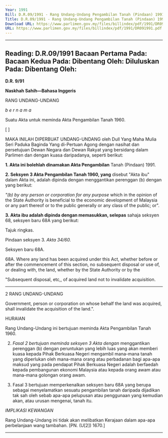 ```yaml
---
Year: 1991
Bill: D.R.09/1991 - Rang Undang-Undang Pengambilan Tanah (Pindaan) 1991 (Lulus)
Title: D.R.09/1991 - Rang Undang-Undang Pengambilan Tanah (Pindaan) 1991 (Lulus)
Download URL: https://www.parlimen.gov.my/files/billindex/pdf/1991/DR091991.pdf
URL: https://www.parlimen.gov.my/files/billindex/pdf/1991/DR091991.pdf
---
```

---
Reading:
D.R.09/1991
Bacaan Pertama Pada:
Bacaan Kedua Pada:
Dibentang Oleh:
Diluluskan Pada:
Dibentang Oleh:
---

**D.R. 9/91**

**Naskhah Sahih—Bahasa Inggeris**

RANG UNDANG-UNDANG

_b e r n a m a_

Suatu Akta untuk meminda Akta Pengambilan Tanah
1960.

[ ]

MAKA INILAH DIPERBUAT UNDANG-UNDANG
oleh Dull Yang Maha Mulia Seri Paduka Baginda Yang
di-Pertuan Agong dengan nasihat dan persetujuan Dewan
Negara dan Dewan Rakyat yang bersidang dalam
Parlimen dan dengan kuasa daripadanya, seperti berikut:

**1. Akta ini bolehlah dinamakan Akta Pengambilan**
Tanah (Pindaan) 1991.

**2. Seksyen 3 Akta Pengambilan Tanah 1960, yang**
disebut "Akta ibu" dalam Akta ini, adalah dipinda dengan
menggantikan perenggan (b) dengan yang berikut:

_"(b) by any person or corporation for any purpose_
which in the opinion of the State Authority is
beneficial to the economic development of
Malaysia or any part thereof or to the public
generally or any class of the public; or".

**3. Akta ibu adalah dipinda dengan memasukkan, selepas**
sahaja seksyen 68, seksyen baru 68A yang berikut:


Tajuk
ringkas.

Pindaan
seksyen 3.
_Akta 34/60._

Seksyen
baru 68A.


68A. Where any land has been acquired under
this Act, whether before or after the
commencement of this section, no subsequent
disposal or use of, or dealing with, the land,
whether by the State Authority or by the


"Subsequent
disposal,
etc,, of
acquired
land not to
invalidate
acquisition.


-----

2 RANG UNDANG-UNDANG

Government, person or corporation on whose
behalf the land was acquired, shall invalidate
the acquisition of the land.".

HURAIAN

Rang Undang-Undang ini bertujuan meminda Akta Pengambilan
Tanah 1960.

2. _Fasal 2 bertujuan meminda seksyen 3 Akta dengan_
menggantikan perenggan (b) dengan peruntukan yang lebih luas
yang akan memberi kuasa kepada Pihak Berkuasa Negeri mengambil
mana-mana tanah yang diperlukan oleh mana-mana orang atau
perbadanan bagi apa-apa maksud yang pada pendapat Pihak
Berkuasa Negeri adalah berfaedah kepada pembangunan ekonomi
Malaysia atau kepada orang awam atau mana-mana golongan orang
awam.

3. Fasal 3 bertujuan memperkenalkan seksyen baru 68A yang
berupa sebagai menyelamatkan sesuatu pengambilan tanah daripada
dijadikan tak sah oleh sebab apa-apa pelupusan atau penggunaan
yang kemudian akan, atau urusan mengenai, tanah itu.

_IMPLIKASl_ _KEWANGAN_

Rang Undang-Undang ini tidak akan melibatkan Kerajaan dalam
apa-apa perbelanjaan wang tambahan. [PN. (U[2]) 1670.]


-----

